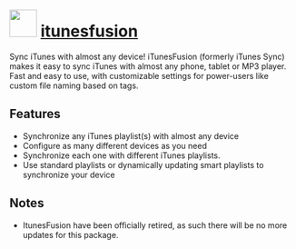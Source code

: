 # <img src="https://cdn.rawgit.com/chocolatey/chocolatey-coreteampackages/1e793798a1b6d9c6a0fc2b4fe91c850fa253ade1/icons/itunesfusion.png" width="48" height="48"/> [itunesfusion](https://chocolatey.org/packages/itunesfusion)

Sync iTunes with almost any device! iTunesFusion (formerly iTunes Sync) makes it easy to sync iTunes with almost any phone, tablet or MP3 player. Fast and easy to use, with customizable settings for power-users like custom file naming based on tags.

## Features

- Synchronize any iTunes playlist(s) with almost any device
- Configure as many different devices as you need
- Synchronize each one with different iTunes playlists.
- Use standard playlists or dynamically updating smart playlists to synchronize your device

## Notes

- ItunesFusion have been officially retired, as such there will be no more updates for this package.
